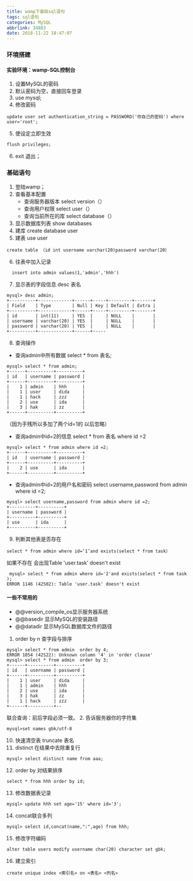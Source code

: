 ```yaml
---
title: wamp下基础sql语句
tags: sql语句
categories: MySQL
abbrlink: 34883
date: 2018-11-22 18:47:07
---
```


### 环境搭建
#### 实验环境：wamp-SQL控制台
<!--more-->
1.	设置MySQL的密码
2.	默认密码为空，直接回车登录
3.	use mysql;
4.	修改密码
```
update user set authentication_string = PASSWORD('你自己的密码') where user='root';
```

5.	使设定立即生效

```
flush privileges; 
```
6.	exit 退出；

### 基础语句
1. 登陆wamp；
2. 查看基本配置
   * 查询服务器版本 select version（）
   * 查询用户权限  select user（） 
   * 查询当前所在的库 select database（）
3. 显示数据库列表  show databases
4. 建库  create database user
5. 建表  use user 
 ```  
 create table （id int username varchar(20)password varchar(20）
 ```
6. 往表中加入记录
```
  insert into admin values(1,'admin','hhh')
```

7. 显示表的字段信息  desc 表名

```
mysql> desc admin;
+----------+-------------+------+-----+---------+-------+
| Field    | Type        | Null | Key | Default | Extra |
+----------+-------------+------+-----+---------+-------+
| id       | int(11)     | YES  |     | NULL    |       |
| username | varchar(20) | YES  |     | NULL    |       |
| password | varchar(20) | YES  |     | NULL    |       |
+----------+-------------+------+-----
```

8. 查询操作
* 查询admin中所有数据   select * from 表名;

```
mysql> select * from admin;
+------+----------+----------+
| id   | username | password |
+------+----------+----------+
|    1 | admin    | hhh      |
|    1 | user     | dida     |
|    1 | hack     | zzz      |
|    2 | use      | ida      |
|    3 | hak      | zz       |
+------+----------+----------+
```

（因为手残所以多加了两个id=1的  以后忽略）
* 查询admin中id=2的信息
select * from 表名 where id =2

```
mysql> select * from admin where id =2;
+------+----------+----------+
| id   | username | password |
+------+----------+----------+
|    2 | use      | ida      |
+------+----------+----------+
```

* 查询admin中id=2的用户名和密码 
select username,password from admin where id =2;

```
mysql> select username,password from admin where id =2;
+----------+----------+
| username | password |
+----------+----------+
| use      | ida      |
+----------+----------+

```
9. 判断其他表是否存在

```
select * from admin where id=‘1’and exists(select * from task）
```

如果不存在 会出现Table 'user.task' doesn't exist

```
 mysql> select * from admin where id='2'and exists(select * from task );
ERROR 1146 (42S02): Table 'user.task' doesn't exist
```

#### 一些不常用的
* @@version_compile_os显示服务器系统
* @@basedir   显示MySQL的安装路径
* @@datadir   显示MySQL数据库文件的路径

1. order by n  查字段与排序
```
mysql> select * from admin  order by 4;
ERROR 1054 (42S22): Unknown column '4' in 'order clause'
mysql> select * from admin  order by 3;
+------+----------+----------+
| id   | username | password |
+------+----------+----------+
|    1 | user     | dida     |
|    1 | admin    | hhh      |
|    2 | use      | ida      |
|    3 | hak      | zz       |
|    1 | hack     | zzz      |
+------+----------+--
```

联合查询：前后字段必须一致。
2. 告诉服务器你的字符集

```
mysql>set names gbk/utf-8   
```

10. 快速清空表
truncate 表名
11. distinct 在结果中去除重复行

```
mysql> select distinct name from aaa;
```

12. order by 对结果排序

```
select * from hhh order by id;
```

13. 修改数据表记录

```
mysql> update hhh set age='15' where id='3';
```

14. concat联合多列

```
mysql> select id,concat(name,":",age) from hhh;
```

15. 修改字符编码

```
alter table users modify username char(20) character set gbk;
```

16. 建立索引

```
create unique index <索引名> on <表名> <列名>
```

<!--more-->